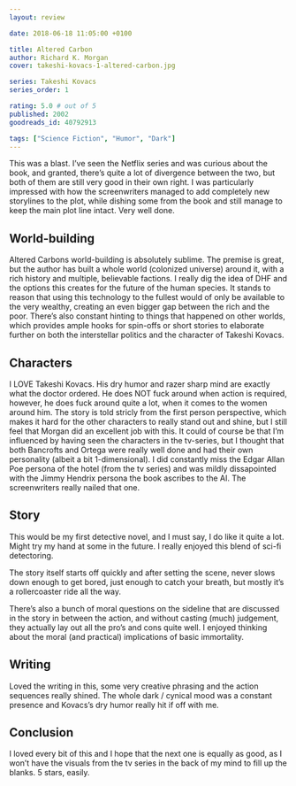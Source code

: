 ```yaml
---
layout: review

date: 2018-06-18 11:05:00 +0100

title: Altered Carbon
author: Richard K. Morgan
cover: takeshi-kovacs-1-altered-carbon.jpg

series: Takeshi Kovacs
series_order: 1

rating: 5.0 # out of 5
published: 2002
goodreads_id: 40792913

tags: ["Science Fiction", "Humor", "Dark"]
---
```


This was a blast. I’ve seen the Netflix series and was curious about the book, and granted, there’s quite a lot of divergence between the two, but both of them are still very good in their own right. I was particularly impressed with how the screenwriters managed to add completely new storylines to the plot, while dishing some from the book and still manage to keep the main plot line intact. Very well done.

<!--more-->

## World-building

Altered Carbons world-building is absolutely sublime. The premise is great, but the author has built a whole world (colonized universe) around it, with a rich history and multiple, believable factions. I really dig the idea of DHF and the options this creates for the future of the human species. It stands to reason that using this technology to the fullest would of only be available to the very wealthy, creating an even bigger gap between the rich and the poor. There’s also constant hinting to things that happened on other worlds, which provides ample hooks for spin-offs or short stories to elaborate further on both the interstellar politics and the character of Takeshi Kovacs.

## Characters

I LOVE Takeshi Kovacs. His dry humor and razer sharp mind are exactly what the doctor ordered. He does NOT fuck around when action is required, however, he does fuck around quite a lot, when it comes to the women around him. The story is told stricly from the first person perspective, which makes it hard for the other characters to really stand out and shine, but I still feel that Morgan did an excellent job with this. It could of course be that I’m influenced by having seen the characters in the tv-series, but I thought that both Bancrofts and Ortega were really well done and had their own personality (albeit a bit 1-dimensional). I did constantly miss the Edgar Allan Poe persona of the hotel (from the tv series) and was mildly dissapointed with the Jimmy Hendrix persona the book ascribes to the AI. The screenwriters really nailed that one.

## Story

This would be my first detective novel, and I must say, I do like it quite a lot. Might try my hand at some in the future. I really enjoyed this blend of sci-fi detectoring.

The story itself starts off quickly and after setting the scene, never slows down enough to get bored, just enough to catch your breath, but mostly it’s a rollercoaster ride all the way.

There’s also a bunch of moral questions on the sideline that are discussed in the story in between the action, and without casting (much) judgement, they actually lay out all the pro’s and cons quite well. I enjoyed thinking about the moral (and practical) implications of basic immortality.

## Writing

Loved the writing in this, some very creative phrasing and the action sequences really shined. The whole dark / cynical mood was a constant presence and Kovacs’s dry humor really hit if off with me.

## Conclusion

I loved every bit of this and I hope that the next one is equally as good, as I won’t have the visuals from the tv series in the back of my mind to fill up the blanks. 5 stars, easily.
